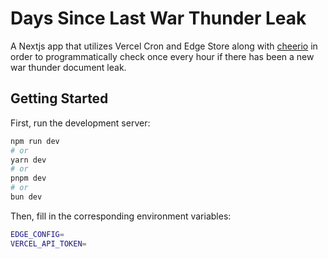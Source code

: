 # Days Since Last War Thunder Leak

A Nextjs app that utilizes Vercel Cron and Edge Store along with [cheerio](https://cheerio.js.org/) in order to programmatically check once every hour if there has been a new war thunder document leak.

## Getting Started

First, run the development server:

```bash
npm run dev
# or
yarn dev
# or
pnpm dev
# or
bun dev
```
Then, fill in the corresponding environment variables:

```bash
EDGE_CONFIG=
VERCEL_API_TOKEN=
```
